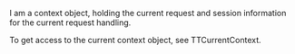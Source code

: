 I am a context object, holding the current request and session information for the current request handling.

To get access to the current context object, see TTCurrentContext.